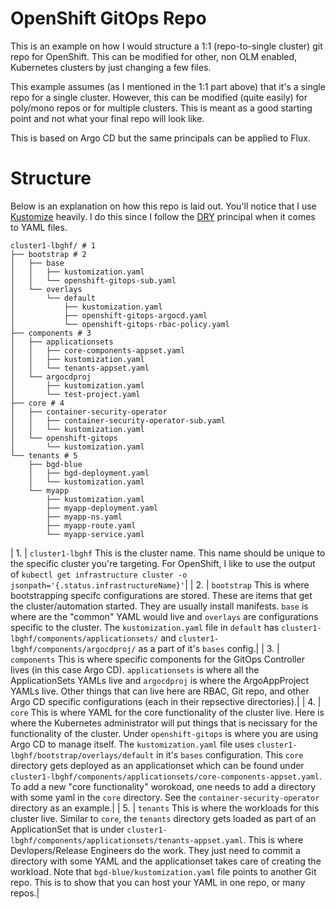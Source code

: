 # OpenShift GitOps Repo

This is an example on how I would structure a 1:1 (repo-to-single cluster)
git repo for OpenShift. This can be modified for other, non OLM enabled,
Kubernetes clusters by just changing a few files.

This example assumes (as I mentioned in the 1:1 part above) that it's a
single repo for a single cluster. However, this can be modified (quite
easily) for poly/mono repos or for multiple clusters. This is meant as
a good starting point and not what your final repo will look like.

This is based on Argo CD but the same principals can be applied to Flux.

# Structure

Below is an explanation on how this repo is laid out. You'll notice
that I use [Kustomize](https://kustomize.io/) heavily. I do this since I
follow the [DRY](https://en.wikipedia.org/wiki/Don%27t_repeat_yourself)
principal when it comes to YAML files.

```shell
cluster1-lbghf/ # 1
├── bootstrap # 2
│   ├── base
│   │   ├── kustomization.yaml
│   │   └── openshift-gitops-sub.yaml
│   └── overlays
│       └── default
│           ├── kustomization.yaml
│           ├── openshift-gitops-argocd.yaml
│           └── openshift-gitops-rbac-policy.yaml
├── components # 3
│   ├── applicationsets
│   │   ├── core-components-appset.yaml
│   │   ├── kustomization.yaml
│   │   └── tenants-appset.yaml
│   └── argocdproj
│       ├── kustomization.yaml
│       └── test-project.yaml
├── core # 4
│   ├── container-security-operator
│   │   ├── container-security-operator-sub.yaml
│   │   └── kustomization.yaml
│   └── openshift-gitops
│       └── kustomization.yaml
└── tenants # 5
    ├── bgd-blue
    │   ├── bgd-deployment.yaml
    │   └── kustomization.yaml
    └── myapp
        ├── kustomization.yaml
        ├── myapp-deployment.yaml
        ├── myapp-ns.yaml
        ├── myapp-route.yaml
        └── myapp-service.yaml
```

| 1. | `cluster1-lbghf` This is the cluster name. This name should be unique to the specific cluster you're targeting. For OpenShift, I like to use the output of `kubectl get infrastructure cluster -o jsonpath='{.status.infrastructureName}'`|
| 2. | `bootstrap` This is where bootstrapping specifc configurations are stored. These are items that get the cluster/automation started. They are usually install manifests. `base` is where are the "common" YAML would live and `overlays` are configurations specific to the cluster. The `kustomization.yaml` file in `default` has `cluster1-lbghf/components/applicationsets/` and `cluster1-lbghf/components/argocdproj/` as a part of it's `bases` config.|
| 3. | `components` This is where specific components for the GitOps Controller lives (in this case Argo CD). `applicationsets` is where all the ApplicationSets YAMLs live and `argocdproj` is where the ArgoAppProject YAMLs live. Other things that can live here are RBAC, Git repo, and other Argo CD specific configurations (each in their repsective directories).|
| 4. | `core` This is where YAML for the core functionality of the cluster live. Here is where the Kubernetes administrator will put things that is necissary for the functionality of the cluster. Under `openshift-gitops` is where you are using Argo CD to manage itself. The `kustomization.yaml` file uses `cluster1-lbghf/bootstrap/overlays/default` in it's `bases` configuration. This `core` directory gets deployed as an applicationset which can be found under `cluster1-lbghf/components/applicationsets/core-components-appset.yaml`. To add a new "core functionality" worokoad, one needs to add a directory with some yaml in the `core` directory. See the `container-security-operator` directory as an example.|
| 5. | `tenants` This is where the workloads for this cluster live. Similar to `core`, the `tenants` directory gets loaded as part of an ApplicationSet that is under `cluster1-lbghf/components/applicationsets/tenants-appset.yaml`. This is where Devlopers/Release Engineers do the work. They just need to commit a directory with some YAML and the applicationset takes care of creating the workload. Note that `bgd-blue/kustomization.yaml` file points to another Git repo. This is to show that you can host your YAML in one repo, or many repos.|
